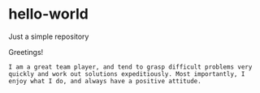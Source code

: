# hello-world
Just a simple repository

Greetings!


	I am a great team player, and tend to grasp difficult problems very quickly and work out solutions expeditiously. Most importantly, I enjoy what I do, and always have a positive attitude. 

